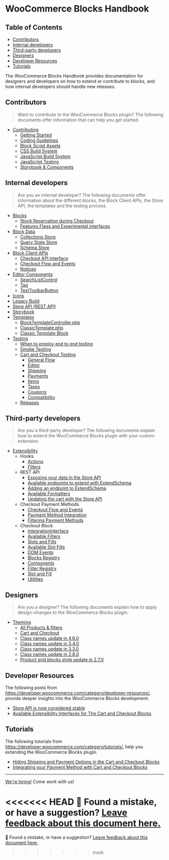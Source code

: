 # WooCommerce Blocks Handbook <!-- omit in toc -->

## Table of Contents <!-- omit in toc -->

- [Contributors](#contributors)
- [Internal developers](#internal-developers)
- [Third-party developers](#third-party-developers)
- [Designers](#designers)
- [Developer Resources](#developer-resources)
- [Tutorials](#tutorials)

The WooCommerce Blocks Handbook provides documentation for designers and developers on how to extend or contribute to blocks, and how internal developers should handle new releases.

## Contributors

> Want to contribute to the WooCommerce Blocks plugin? The following documents offer information that can help you get started.

-   [Contributing](contributors/contributing/README.md)
    -   [Getting Started](contributors/contributing/getting-started.md)
    -   [Coding Guidelines](contributors/contributing/coding-guidelines.md)
    -   [Block Script Assets](contributors/contributing/block-assets.md)
    -   [CSS Build System](contributors/contributing/css-build-system.md)
    -   [JavaScript Build System](contributors/contributing/javascript-build-system.md)
    -   [JavaScript Testing](contributors/contributing/javascript-testing.md)
    -   [Storybook & Components](contributors/contributing/storybook-and-components.md)

## Internal developers

> Are you an internal developer? The following documents offer information about the different blocks, the Block Client APIs, the Store API, the templates and the testing process.

-   [Blocks](internal-developers/blocks/README.md)
    -   [Stock Reservation during Checkout](internal-developers/blocks/stock-reservation.md)
    -   [Features Flags and Experimental interfaces](internal-developers/blocks/feature-flags-and-experimental-interfaces.md)
-   [Block Data](../assets/js/data/README.md)
    -   [Collections Store](../assets/js/data/collections/README.md)
    -   [Query State Store](../assets/js/data/query-state/README.md)
    -   [Schema Store](../assets/js/data/schema/README.md)
-   [Block Client APIs](internal-developers/block-client-apis/README.md)
    -   [Checkout API interface](internal-developers/block-client-apis/checkout/checkout-api.md)
    -   [Checkout Flow and Events](internal-developers/block-client-apis/checkout/checkout-flow-and-events.md)
    -   [Notices](internal-developers/block-client-apis/notices.md)
-   [Editor Components](../assets/js/editor-components/README.md)
    -   [SearchListControl](../assets/js/editor-components/search-list-control/README.md)
    -   [Tag](../assets/js/editor-components/tag/README.md)
    -   [TextToolbarButton](../assets/js/editor-components/text-toolbar-button/README.md)
-   [Icons](../assets/js/icons/README.md)
-   [Legacy Build](../assets/js/legacy/README.md)
-   [Store API (REST API)](../src/StoreApi/README.md)
-   [Storybook](../storybook/README.md)
-   [Templates](internal-developers/templates/README.md)
    -   [BlockTemplateController.php](internal-developers/templates/block-template-controller.md)
    -   [ClassicTemplate.php](internal-developers/templates/classic-template.md)
    -   [Classic Template Block](../assets/js/blocks/classic-template/README.md)
-   [Testing](internal-developers/testing/README.md)
    -   [When to employ end to end testing](internal-developers/testing/when-to-employ-e2e-testing.md)
    -   [Smoke Testing](internal-developers/testing/smoke-testing.md)
    -   [Cart and Checkout Testing](internal-developers/testing/cart-checkout/README.md)
        -   [General Flow](internal-developers/testing/cart-checkout/general-flow.md)
        -   [Editor](internal-developers/testing/cart-checkout/editor.md)
        -   [Shipping](internal-developers/testing/cart-checkout/shipping.md)
        -   [Payments](internal-developers/testing/cart-checkout/payment.md)
        -   [Items](internal-developers/testing/cart-checkout/items.md)
        -   [Taxes](internal-developers/testing/cart-checkout/taxes.md)
        -   [Coupons](internal-developers/testing/cart-checkout/coupons.md)
        -   [Compatibility](internal-developers/testing/cart-checkout/compatibility.md)
    -   [Releases](internal-developers/testing/releases/README.md)

## Third-party developers

> Are you a third-party developer? The following documents explain how to extend the WooCommerce Blocks plugin with your custom extension.

-   [Extensibility](third-party-developers/extensibility/README.md)
    -   Hooks
        -   [Actions](third-party-developers/extensibility/hooks/actions.md)
        -   [Filters](third-party-developers/extensibility/hooks/filters.md)
    -   REST API
        -   [Exposing your data in the Store API](third-party-developers/extensibility/rest-api/extend-rest-api-add-data.md)
        -   [Available endpoints to extend with ExtendSchema](third-party-developers/extensibility/rest-api/available-endpoints-to-extend.md)
        -   [Adding an endpoint to ExtendSchema](third-party-developers/extensibility/rest-api/extend-rest-api-new-endpoint.md)
        -   [Available Formatters](third-party-developers/extensibility/rest-api/extend-rest-api-formatters.md)
        -   [Updating the cart with the Store API](third-party-developers/extensibility/rest-api/extend-rest-api-update-cart.md)
    -   Checkout Payment Methods
        -   [Checkout Flow and Events](third-party-developers/extensibility/checkout-payment-methods/checkout-flow-and-events.md)
        -   [Payment Method Integration](third-party-developers/extensibility/checkout-payment-methods/payment-method-integration.md)
        -   [Filtering Payment Methods](third-party-developers/extensibility/checkout-payment-methods/filtering-payment-methods.md)
    -   Checkout Block
        -   [IntegrationInterface](third-party-developers/extensibility/checkout-block/integration-interface.md)
        -   [Available Filters](third-party-developers/extensibility/checkout-block/available-filters.md)
        -   [Slots and Fills](third-party-developers/extensibility/checkout-block/slot-fills.md)
        -   [Available Slot Fills](third-party-developers/extensibility/checkout-block/available-slot-fills.md)
        -   [DOM Events](third-party-developers/extensibility/checkout-block/dom-events.md)
        -   [Blocks Registry](../packages/checkout/blocks-registry/README.md)
        -   [Components](../packages/checkout/components/README.md)
        -   [Filter Registry](../packages/checkout/filter-registry/README.md)
        -   [Slot and Fill](../packages/checkout/slot/README.md)
        -   [Utilities](../packages/checkout/utils/README.md)

## Designers

> Are you a designer? The following documents explain how to apply design-changes to the WooCommerce Blocks plugin.

-   [Theming](designers/theming/README.md)
    -   [All Products & filters](designers/theming/all-products-and-filters.md)
    -   [Cart and Checkout](designers/theming/cart-and-checkout.md)
    -   [Class names update in 4.6.0](designers/theming/class-names-update-460.md)
    -   [Class names update in 3.4.0](designers/theming/class-names-update-340.md)
    -   [Class names update in 3.3.0](designers/theming/class-names-update-330.md)
    -   [Class names update in 2.8.0](designers/theming/class-names-update-280.md)
    -   [Product grid blocks style update in 2.7.0](designers/theming/product-grid-270.md)

## Developer Resources

The following posts from <https://developer.woocommerce.com/category/developer-resources/>, provide deeper insights into the WooCommerce Blocks development.

-   [Store API is now considered stable](https://developer.woocommerce.com/2022/03/25/store-api-is-now-considered-stable/)
-   [Available Extensibility Interfaces for The Cart and Checkout Blocks](https://developer.woocommerce.com/2021/11/09/available-extensibility-interfaces-for-the-cart-and-checkout-blocks/)

## Tutorials

The following tutorials from <https://developer.woocommerce.com/category/tutorials/>, help you extending the WooCommerce Blocks plugin.

-   [Hiding Shipping and Payment Options in the Cart and Checkout Blocks](https://developer.woocommerce.com/2022/05/20/hiding-shipping-and-payment-options-in-the-cart-and-checkout-blocks/)
-   [Integrating your Payment Method with Cart and Checkout Blocks](https://developer.woocommerce.com/2021/03/15/integrating-your-payment-method-with-cart-and-checkout-blocks/)

<!-- FEEDBACK -->

---

[We're hiring!](https://woocommerce.com/careers/) Come work with us!

<<<<<<< HEAD
🐞 Found a mistake, or have a suggestion? [Leave feedback about this document here.](https://github.com/woocommerce/woocommerce-blocks/issues/new?assignees=&labels=type%3A+documentation&template=--doc-feedback.md&title=Feedback%20on%20./docs/readme.md)
=======

🐞 Found a mistake, or have a suggestion? [Leave feedback about this document here.](https://github.com/woocommerce/woocommerce-gutenberg-products-block/issues/new?assignees=&labels=type%3A+documentation&template=--doc-feedback.md&title=Feedback%20on%20./docs/README.md)
>>>>>>> trunk

<!-- /FEEDBACK -->
